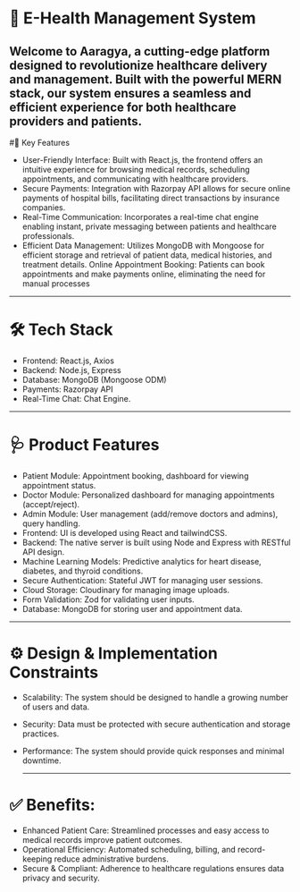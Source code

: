 # 🏥 E-Health Management System 
Welcome to Aaragya, a cutting-edge platform designed to revolutionize healthcare delivery and management. Built with the powerful MERN stack, our system ensures a seamless and efficient experience for both healthcare providers and patients.
---
#🔧 Key Features
- User-Friendly Interface: Built with React.js, the frontend offers an intuitive experience for browsing medical records, scheduling appointments, and communicating with 
  healthcare providers.
- Secure Payments: Integration with Razorpay API allows for secure online payments of hospital bills, facilitating direct transactions by insurance companies.
- Real-Time Communication: Incorporates a real-time chat engine enabling instant, private messaging between patients and healthcare professionals.
- Efficient Data Management: Utilizes MongoDB with Mongoose for efficient storage and retrieval of patient data, medical histories, and treatment details.
  Online Appointment Booking: Patients can book appointments and make payments online, eliminating the need for manual processes

---
# 🛠️ Tech Stack
- Frontend: React.js, Axios
- Backend: Node.js, Express
- Database: MongoDB (Mongoose ODM)
- Payments: Razorpay API
- Real-Time Chat: Chat Engine.

---
# 🩺 Product Features
- Patient Module: Appointment booking, dashboard for viewing appointment status.
- Doctor Module: Personalized dashboard for managing appointments (accept/reject).
- Admin Module: User management (add/remove doctors and admins), query handling.
- Frontend: UI is developed using React and tailwindCSS.
- Backend: The native server is built using Node and Express with RESTful API design.
- Machine Learning Models: Predictive analytics for heart disease, diabetes, and thyroid conditions.
- Secure Authentication: Stateful JWT for managing user sessions.
- Cloud Storage: Cloudinary for managing image uploads.
- Form Validation: Zod for validating user inputs.
- Database: MongoDB for storing user and appointment data.

---

# ⚙️ Design & Implementation Constraints
- Scalability: The system should be designed to handle a growing number of users and data.
- Security: Data must be protected with secure authentication and storage practices.
- Performance: The system should provide quick responses and minimal downtime.

  ---


# ✅  Benefits:
- Enhanced Patient Care: Streamlined processes and easy access to medical records improve patient outcomes.
- Operational Efficiency: Automated scheduling, billing, and record-keeping reduce administrative burdens.
- Secure & Compliant: Adherence to healthcare regulations ensures data privacy and security.



  
